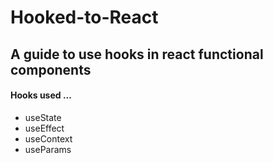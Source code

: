 # Hooked-to-React
## A guide to use hooks in react functional components
#### Hooks used ...
- useState
- useEffect
- useContext
- useParams
